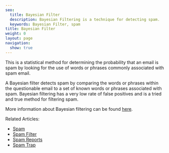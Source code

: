 ```yaml
---
seo:
  title: Bayesian Filter
  description: Bayesian Filtering is a technique for detecting spam.
  keywords: Bayesian Filter, spam
title: Bayesian Filter
weight: 0
layout: page
navigation:
  show: true
---
```


This is a statistical method for determining the probability that an email is spam by looking for the use of words or phrases commonly associated with spam email.

A Bayesian filter detects spam by comparing the words or phrases within the questionable email to a set of known words or phrases associated with spam. Bayesian filtering has a very low rate of false positives and is a tried and true method for filtering spam.

More information about Bayesian filtering can be found [here](https://en.wikipedia.org/wiki/Naive_Bayes_spam_filtering).

Related Articles:

- [Spam]({{root_url}}/Glossary/spam.html)
- [Spam Filter]({{root_url}}/Glossary/spam_filter.html)
- [Spam Reports]({{root_url}}/Glossary/spam_reports.html)
- [Spam Trap]({{root_url}}/Glossary/spam_traps.html)

